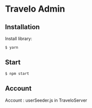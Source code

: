 # Travelo Admin

## Installation

Install library:

```console
$ yarn
```

## Start

```console
$ npm start
```
## Account
Account : userSeeder.js in TraveloServer
